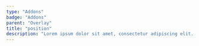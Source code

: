 ```yaml
---
type: "Addons"
badge: "Addons"
parent: "Overlay"
title: "position"
description: "Lorem ipsum dolor sit amet, consectetur adipiscing elit. Nunc tempus laoreet leo sit amet iaculis."
---
```


<demo>
  <demovanilla src="vanilla/addons/overlay/position">
  </demovanilla>
  <demovanilla src="vanilla/addons/overlay/position-multiple">
  </demovanilla>
</demo>
